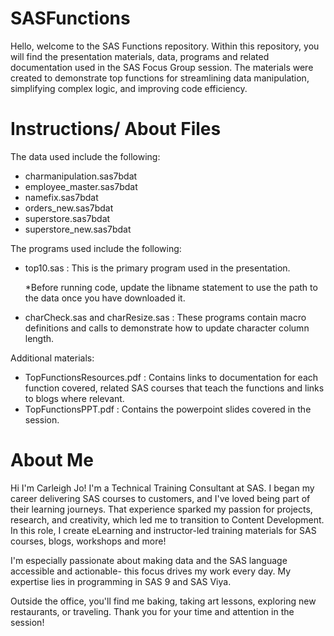 # SASFunctions

Hello, welcome to the SAS Functions repository. Within this repository, you will find the presentation materials, data, programs and related documentation used in the SAS Focus Group session. The materials were created to demonstrate top functions for streamlining data manipulation, simplifying complex logic, and improving code efficiency.

# Instructions/ About Files

The data used include the following:
- charmanipulation.sas7bdat
- employee_master.sas7bdat
- namefix.sas7bdat
- orders_new.sas7bdat
- superstore.sas7bdat
- superstore_new.sas7bdat

The programs used include the following:
- top10.sas : This is the primary program used in the presentation.

   *Before running code, update the libname statement to use the path to the data once you have downloaded it.
- charCheck.sas and charResize.sas : These programs contain macro definitions and calls to demonstrate how to update character column length.

Additional materials:
- TopFunctionsResources.pdf : Contains links to documentation for each function covered, related SAS courses that teach the functions and links to blogs where relevant. 
- TopFunctionsPPT.pdf : Contains the powerpoint slides covered in the session. 

# About Me

Hi I'm Carleigh Jo! I'm a Technical Training Consultant at SAS. I began my career delivering SAS courses to customers, and I've loved being part of their learning journeys. That experience sparked my passion for projects, research, and creativity, which led me to transition to Content Development. In this role, I create eLearning and instructor-led training materials for SAS courses, blogs, workshops and more!

I'm especially passionate about making data and the SAS language accessible and actionable- this focus drives my work every day. My expertise lies in programming in SAS 9 and SAS Viya. 

Outside the office, you'll find me baking, taking art lessons, exploring new restaurants, or traveling. Thank you for your time and attention in the session!
